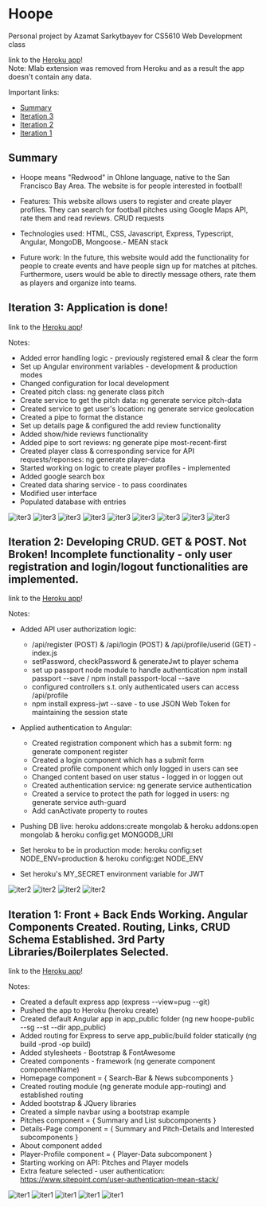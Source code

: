 # Hoope
Personal project by Azamat Sarkytbayev for CS5610 Web Development class  

link to the [Heroku app](https://cryptic-waters-21711.herokuapp.com/)!  
Note: Mlab extension was removed from Heroku and as a result the app doesn't contain any data.  

Important links:

* [Summary](#summary)
* [Iteration 3](#iter3)
* [Iteration 2](#iter2)
* [Iteration 1](#iter1)

## <a name="summary"></a>Summary

* Hoope means "Redwood" in Ohlone language, native to the San Francisco Bay Area. The website is for people interested in football!

* Features: This website allows users to register and create player profiles. They can search for football pitches using Google Maps API, rate them and read reviews. CRUD requests

* Technologies used: HTML, CSS, Javascript, Express, Typescript, Angular, MongoDB, Mongoose.- MEAN stack

* Future work: In the future, this website would add the functionality for people to create events and have people sign up for matches at pitches. Furthermore, users would be able to directly message others, rate them as players and organize into teams. 

## <a name="iter3"></a>Iteration 3: Application is done!

link to the [Heroku app](https://cryptic-waters-21711.herokuapp.com/)!

Notes:

* Added error handling logic - previously registered email & clear the form
* Set up Angular environment variables - development & production modes
* Changed configuration for local development
* Created pitch class: ng generate class pitch
* Create service to get the pitch data: ng generate service pitch-data
* Created service to get user's location: ng generate service geolocation
* Created a pipe to format the distance
* Set up details page & configured the add review functionality
* Added show/hide reviews functionality
* Added pipe to sort reviews: ng generate pipe most-recent-first
* Created player class & corresponding service for API requests/reponses: ng generate player-data
* Started working on logic to create player profiles - implemented
* Added google search box
* Created data sharing service - to pass coordinates
* Modified user interface
* Populated database with entries


![iter3](/readme_images/final_00_homepage.jpg)
![iter3](/readme_images/final_01_about.jpg)
![iter3](/readme_images/final_02_register.jpg)
![iter3](/readme_images/final_03_register_error.jpg)
![iter3](/readme_images/final_04_profile.jpg)
![iter3](/readme_images/final_05_player_profile.jpg)
![iter3](/readme_images/final_06_login_error.jpg)
![iter3](/readme_images/final_07_list.jpg)
![iter3](/readme_images/final_08_pitch_details.jpg)

## <a name="iter2"></a>Iteration 2: Developing CRUD. GET & POST. Not Broken! Incomplete functionality - only user registration and login/logout functionalities are implemented.

link to the [Heroku app](https://cryptic-waters-21711.herokuapp.com/)!

Notes:

* Added API user authorization logic:
    * /api/register (POST) & /api/login (POST) & /api/profile/userid (GET) - index.js
    * setPassword, checkPassword & generateJwt to player schema
    * set up passport node module to handle authentication npm install passport --save / npm install passport-local --save
    * configured controllers s.t. only authenticated users can access /api/profile
    * npm install express-jwt --save - to use JSON Web Token for maintaining the session state

* Applied authentication to Angular:
    * Created registration component which has a submit form: ng generate component register
    * Created a login component which has a submit form
    * Created profile component which only logged in users can see
    * Changed content based on user status - logged in or loggen out
    * Created authentication service: ng generate service authentication
    * Created a service to protect the path for logged in users: ng generate service auth-guard
    * Add canActivate property to routes
* Pushing DB live: heroku addons:create mongolab & heroku addons:open mongolab & heroku config:get MONGODB_URI
* Set heroku to be in production mode: heroku config:set NODE_ENV=production & heroku config:get NODE_ENV
* Set heroku's MY_SECRET environment variable for JWT

![iter2](/readme_images/iter2_0.jpg)
![iter2](/readme_images/iter2_1.jpg)
![iter2](/readme_images/iter2_2.jpg)
![iter2](/readme_images/iter2_3.jpg)

## <a name="iter1"></a>Iteration 1: Front + Back Ends Working. Angular Components Created. Routing, Links, CRUD Schema Established. 3rd Party Libraries/Boilerplates Selected.

link to the [Heroku app](https://cryptic-waters-21711.herokuapp.com/)!

Notes:

* Created a default express app (express --view=pug --git)
* Pushed the app to Heroku (heroku create)
* Created default Angular app in app_public folder (ng new hoope-public --sg --st --dir app_public)
* Added routing for Express to serve app_public/build folder statically (ng build -prod -op build)
* Added stylesheets - Bootstrap & FontAwesome
* Created components - framework (ng generate component componentName)
* Homepage component = { Search-Bar & News subcomponents }
* Created routing module (ng generate module app-routing) and established routing
* Added bootstrap & JQuery libraries
* Created a simple navbar using a bootstrap example
* Pitches component = { Summary and List subcomponents }
* Details-Page component = { Summary and Pitch-Details and Interested subcomponents }
* About component added
* Player-Profile component = { Player-Data subcomponent }
* Starting working on API: Pitches and Player models
* Extra feature selected - user authentication:  https://www.sitepoint.com/user-authentication-mean-stack/

![iter1](/readme_images/iter1_0.jpg)
![iter1](/readme_images/iter1_1.jpg)
![iter1](/readme_images/iter1_2.jpg)
![iter1](/readme_images/iter1_3.jpg)
![iter1](/readme_images/iter1_4.jpg)
